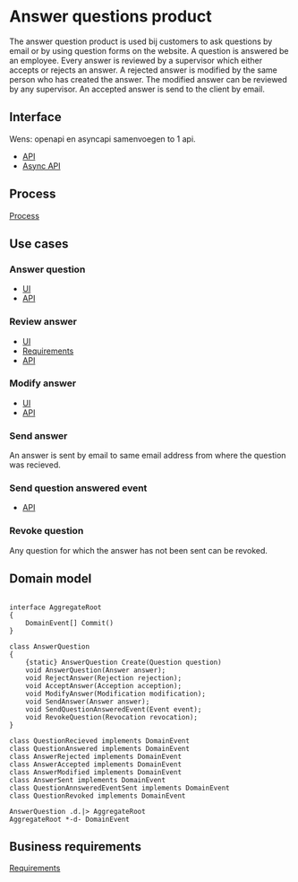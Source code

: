 # Answer questions product

The answer question product is used bij customers to ask questions by email or by using question forms on the website. 
A question is answered be an employee. 
Every answer is reviewed by a supervisor which either accepts or rejects an answer. 
A rejected answer is modified by the same person who has created the answer. 
The modified answer can be reviewed by any supervisor.
An accepted answer is send to the client by email.


## Interface

Wens: openapi en asyncapi samenvoegen to 1 api.

* [API](living-documentation/openapi.yaml)
* [Async API](living-documentation/publish-asyncapi.yaml)

## Process

[Process](living-documentation/process.bpmn)

## Use cases

### Answer question

* [UI](living-documentation/answer-question.user-task.yaml)
* [API](living-documentation/answer-question-user-task.openapi.yaml)

### Review answer

* [UI](living-documentation/review-answer.user-task.yaml)
* [Requirements](living-documentation/review-answer-user-task.bdd.feature)
* [API](living-documentation/review-answer-user-task.openapi.yaml)

### Modify answer

* [UI](living-documentation/modify-answer.user-task.yaml)
* [API](living-documentation/modify-answer-user-task.openapi.yaml)

### Send answer

An answer is sent by email to same email address from where the question was recieved.

### Send question answered event

* [API](living-documentation/subscribe-asyncapi.yaml)

### Revoke question

Any question for which the answer has not been sent can be revoked.

## Domain model

```plantuml

interface AggregateRoot
{
    DomainEvent[] Commit()
}

class AnswerQuestion
{
    {static} AnswerQuestion Create(Question question)
    void AnswerQuestion(Answer answer);
    void RejectAnswer(Rejection rejection);
    void AcceptAnswer(Acception acception);
    void ModifyAnswer(Modification modification);
    void SendAnswer(Answer answer);
    void SendQuestionAnsweredEvent(Event event);
    void RevokeQuestion(Revocation revocation);
}

class QuestionRecieved implements DomainEvent
class QuestionAnswered implements DomainEvent
class AnswerRejected implements DomainEvent
class AnswerAccepted implements DomainEvent
class AnswerModified implements DomainEvent
class AnswerSent implements DomainEvent
class QuestionAnnsweredEventSent implements DomainEvent
class QuestionRevoked implements DomainEvent

AnswerQuestion .d.|> AggregateRoot
AggregateRoot *-d- DomainEvent

```

## Business requirements

[Requirements](living-documentation/bdd.feature)